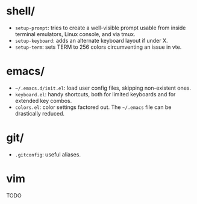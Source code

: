# shell/
* `setup-prompt`: tries to create a well-visible prompt usable from
  inside terminal emulators,  Linux console, and via tmux.
* `setup-keyboard`: adds an alternate keyboard layout if under X.
* `setup-term`: sets TERM to 256 colors circumventing an issue in vte.

# emacs/
* `~/.emacs.d/init.el`: load user config files, skipping non-existent ones.
* `keyboard.el`: handy shortcuts, both for limited keyboards and
for extended key combos.
* `colors.el`: color settings factored out.
The `~/.emacs` file can be drastically reduced.

# git/
* `.gitconfig`: useful aliases. 

# vim
TODO
